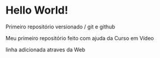# Hello World!
 Primeiro repositório versionado / git e github
 
 Meu primeiro repositório feito com ajuda da Curso em Vídeo

 linha adicionada atraves da Web
